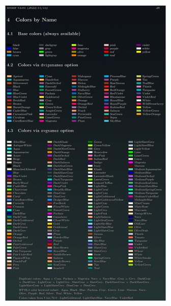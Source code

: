![xcolors-by-name](https://github.com/IxI-Enki/IxI-Enki/blob/main/.dev/visual/XCOLOR%20colors%20by%20Names.jpg?raw=true)
